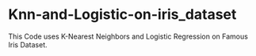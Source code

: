 # Knn-and-Logistic-on-iris_dataset
This Code uses K-Nearest Neighbors and Logistic Regression
on Famous Iris Dataset.

